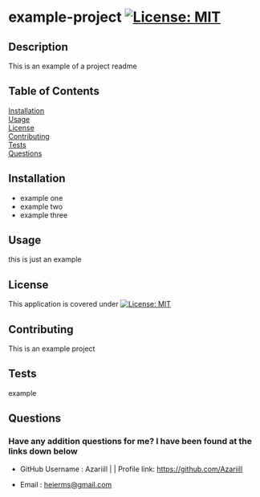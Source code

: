 # example-project [![License: MIT](https://img.shields.io/badge/License-MIT-yellow.svg)](https://opensource.org/licenses/MIT)  

  ## Description
  This is an example of a project readme 

  ## Table of Contents
  [Installation](#installation)<br>
  [Usage](#usage)<br>
  [License](#license)<br>
  [Contributing](#contributing)<br>
  [Tests](#tests)<br>
  [Questions](#questions)<br>

  ## Installation
  
     * example one<br>* example two<br>* example three<br>
  

  ## Usage
  this is just an example
  
  
   ## License
   This application is covered under [![License: MIT](https://img.shields.io/badge/License-MIT-yellow.svg)](https://opensource.org/licenses/MIT)
   
   
  ## Contributing
  This is an example project
  ## Tests
  example
  ## Questions
  ### Have any addition questions for me? I have been found at the links down below<br>
  - GitHub Username : Azariill | | Profile link: https://github.com/Azariill<br>
  - Email : heierms@gmail.com
